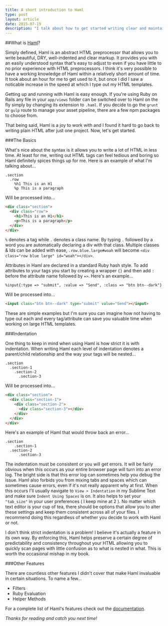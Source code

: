```yaml
---
title: A short introduction to Haml
type: post
layout: article
date: 2015-07-19
description: "I talk about how to get started writing clear and maintainable HTML using Haml."
---
```


##What is [Haml](http://haml.info/)?

Simply defined, Haml is an abstract HTML preprocessor that allows you to write beautiful, DRY, well-indented and clear markup.  It provides you with an easily understood syntax that's easy to adjust to even if you have little to no prior experience with HTML preprocessors.  I think it's very possible to have a working knowledge of Haml within a relatively short amount of time.  It took about an hour for me to get used to it, but once I did I saw a noticable increase in the speed at which I type out my HTML templates.

Getting up and running with Haml is easy enough.  If you're using Ruby on Rails any file in your `app/views` folder can be switched over to Haml on the fly simply by changing its extension to `.haml`.  If you decide to go the `grunt` or `gulp` route to manage your asset pipeline, there are a few npm packages to choose from.

That being said, Haml is a joy to work with and I found it hard to go back to writing plain HTML after just one project.  Now, let's get started.

###The Basics

What's nice about the syntax is it allows you to write a lot of HTML in less time. At least for me, writing out HTML tags can feel tedious and boring so Haml definitely spices things up for me.  Here is an example of what I'm talking about...

```haml
.section
  .row
    %h1 This is an H1
    %p This is a paragraph
```

Will be processed into...

```html
<div class="section">
  <div class="row">
    <h1>This is an H1</h1>
    <p>This is a paragraph</p>
  </div>
</div>
```

`%` denotes a tag while `.` denotes a class name.  By typing `.` followed by a word you are automatically declaring a div with that class. Multiple classes & Ids can be added with ease, `.row.blue.large#woah` will become `<div class="row blue large" id="woah"></div>`.

Attributes in Haml are declared in a standard Ruby hash style.  To add attributes to your tags you start by creating a wrapper `{}` and then add `:` before the attribute name followed by `=>`.  Here's an example...

```haml
%input{:type => "submit", :value => "Send", :class => "btn btn--dark"}
```

Will be processed into...

```html
<input class="btn btn--dark" type="submit" value="Send"></input>
```

These are simple examples but I'm sure you can imagine how not having to type out each and every tag/attribute can save you valuable time when working on large HTML templates.

###Indentation

One thing to keep in mind when using Haml is how strict it is with indentation.  When writing Haml each level of indentation denotes a parent/child relationship and the way your tags will be nested...

```haml
.section
  .section-1
    .section-2
      .section-3
```

Will be processed into...

```html
<div class="section">
  <div class="section-1">
    <div class="section-2">
      <div class="section-3"></div>
    </div>
  </div>
</div>
```

Here's an example of Haml that would throw back an error...

```haml
.section
    .section-1
  .section-2
      .section-3
```

The indentation must be consistent or you will get errors.  It will be fairly obvious when this occurs as your entire browser page will turn into an error log.  The bright side is that this error log can sometimes help you debug the issue.  Haml also forbids you from mixing tabs and spaces which can sometimes cause errors, even if it's not really apparent why at first.  When this occurs I'll usually navigate to `View > Indentation` in my Sublime Text and make sure `Indent Using Spaces` is on. It also helps to set your `"tab_size"` in your user preferences ( I keep mine at 2 ).  No matter which text editor is your cup of tea, there should be options that allow you to alter these settings and keep them consistent across all of your files.  I recommend doing this regardless of whether you decide to work with Haml or not.

I don't think strict indentation is a problem! I believe it's actually a feature in its own way.  By enforcing this, Haml helps preserve a certain degree of predictability and consistency throughout your HTML allowing you to quickly scan pages with little confusion as to what is nested in what.  This is worth the occasional mishap in my book.

###Other Features

There are countless other features I didn't cover that make Haml invaluable in certain situations.  To name a few...

* Filters
* Ruby Evaluation
* Helper Methods

For a complete list of Haml's features check out the [documentation](http://haml.info/docs/yardoc/file.REFERENCE.html).

_Thanks for reading and catch you next time!_

